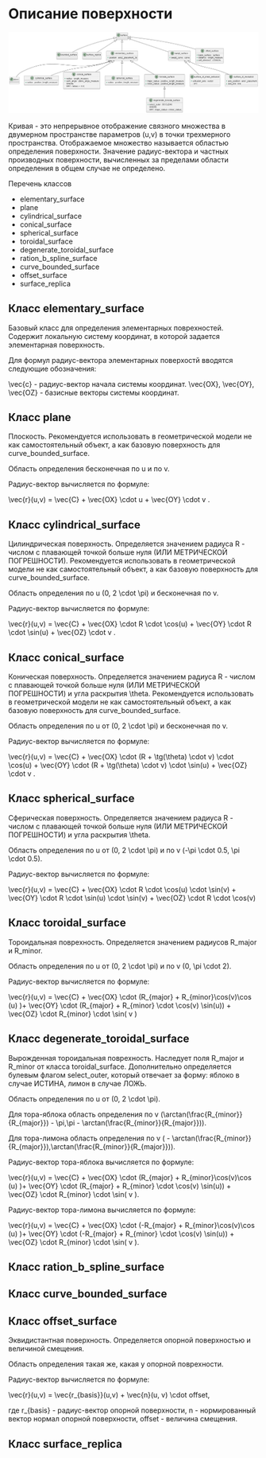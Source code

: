 # Описание поверхности
![](source/surface.png)

Кривая - это непрерывное отображение связного множества в двумерном пространстве параметров (u,v) в точки трехмерного пространства. Отображаемое множество называется областью определения поверхности. Значение радиус-вектора и частных производных поверхности, вычисленных за пределами области определения в общем случае не определено.

Перечень классов
- elementary_surface
- plane
- cylindrical_surface
- conical_surface
- spherical_surface
- toroidal_surface
- degenerate_toroidal_surface
- ration_b_spline_surface
- curve_bounded_surface
- offset_surface
- surface_replica

## Класс elementary_surface

Базовый класс для определения элементарных поврехностей. Содержит локальную систему координат, в которой задается элементарная поверхность.

Для формул радиус-вектора элементарных поверхостй вводятся следующие обозначения:

\vec{c} - радиус-вектор начала системы координат.
\vec{OX}, \vec{OY}, \vec{OZ} - базисные векторы системы координат.

## Класс plane

Плоскость. Рекомендуется использовать в геометрической модели не как самостоятельный объект, а как базовую поверхность для curve_bounded_surface.

Область определения бесконечная по u и по v. 

Радиус-вектор вычисляется по формуле:

\vec{r}(u,v) = \vec{C} + \vec{OX} \cdot u + \vec{OY} \cdot v .

## Класс cylindrical_surface

Цилиндрическая поверхность. Определяется значением радиуса R - числом с плавающей точкой больше нуля (ИЛИ МЕТРИЧЕСКОЙ ПОГРЕШНОСТИ).  Рекомендуется использовать в геометрической модели не как самостоятельный объект, а как базовую поверхность для curve_bounded_surface.

Область определения по u (0, 2 \cdot \pi) и бесконечная по v.

Радиус-вектор вычисляется по формуле:

\vec{r}(u,v) = \vec{C} + \vec{OX} \cdot R \cdot \cos(u) + \vec{OY} \cdot R \cdot \sin(u) + \vec{OZ} \cdot v .

## Класс conical_surface

Коническая поверхность. Определяется значением радиуса R - числом с плавающей точкой больше нуля (ИЛИ МЕТРИЧЕСКОЙ ПОГРЕШНОСТИ) и угла раскрытия \theta.  Рекомендуется использовать в геометрической модели не как самостоятельный объект, а как базовую поверхность для curve_bounded_surface.

Область определения по u от (0, 2 \cdot \pi) и бесконечная по v.

Радиус-вектор вычисляется по формуле:

\vec{r}(u,v) = \vec{C} + \vec{OX} \cdot (R + \tg(\theta) \cdot v) \cdot \cos(u) + \vec{OY} \cdot (R + \tg(\theta) \cdot v) \cdot \sin(u) + \vec{OZ} \cdot v .


## Класс spherical_surface

Сферическая поверхность. Определяется значением радиуса R - числом с плавающей точкой больше нуля (ИЛИ МЕТРИЧЕСКОЙ ПОГРЕШНОСТИ) и угла раскрытия \theta.

Область определения по u от (0, 2 \cdot \pi) и по v (-\pi \cdot 0.5, \pi \cdot 0.5).

Радиус-вектор вычисляется по формуле:

\vec{r}(u,v) = \vec{C} + \vec{OX} \cdot R \cdot \cos(u) \cdot \sin(v) + \vec{OY} \cdot R \cdot \sin(u) \cdot \sin(v) + \vec{OZ} \cdot R \cdot \cos(v)

## Класс toroidal_surface

Тороидальная поврехность. Определяется значением радиусов R_major и R_minor.

Область определения по u от (0, 2 \cdot \pi) и по v (0, \pi \cdot 2).

Радиус-вектор вычисляется по формуле:

\vec{r}(u,v) = \vec{C} + \vec{OX} \cdot (R_{major} + R_{minor}\cos(v)\cos (u) )+ \vec{OY} \cdot (R_{major} + R_{minor} \cdot \cos(v) \sin(u)) + \vec{OZ} \cdot R_{minor} \cdot \sin( v )

## Класс degenerate_toroidal_surface

Вырожденная тороидальная поврехность. Наследует поля R_major и R_minor от класса toroidal_surface. Дополнительно определяется булевым флагом select_outer, который отвечает за форму: яблоко в случае ИСТИНА, лимон в случае ЛОЖЬ.

Область определения по u от (0, 2 \cdot \pi).

Для тора-яблока область определения по v (\arctan(\frac{R_{minor}}{R_{major}}) - \pi,\pi -  \arctan(\frac{R_{minor}}{R_{major}})).

Для тора-лимона область определения по v ( - \arctan(\frac{R_{minor}}{R_{major}}),\arctan(\frac{R_{minor}}{R_{major}})).

Радиус-вектор тора-яблока вычисляется по формуле:

\vec{r}(u,v) = \vec{C} + \vec{OX} \cdot (R_{major} + R_{minor}\cos(v)\cos (u) )+ \vec{OY} \cdot (R_{major} + R_{minor} \cdot \cos(v) \sin(u)) + \vec{OZ} \cdot R_{minor} \cdot \sin( v ).

Радиус-вектор тора-лимона вычисляется по формуле:

\vec{r}(u,v) = \vec{C} + \vec{OX} \cdot (-R_{major} + R_{minor}\cos(v)\cos (u) )+ \vec{OY} \cdot (-R_{major} + R_{minor} \cdot \cos(v) \sin(u)) + \vec{OZ} \cdot R_{minor} \cdot \sin( v ).

## Класс ration_b_spline_surface

## Класс curve_bounded_surface

## Класс offset_surface

Эквидистантная поверхность. Определяется опорной поверхностью и величиной смещения.

Область определения такая же, какая у опорной поврехности.

Радиус-вектор вычисляется по формуле:

\vec{r}(u,v) = \vec{r_{basis}}(u,v) + \vec{n}(u, v) \cdot offset,

где r_{basis} - радиус-вектор опорной поверхности,
n - нормированный вектор нормал опорной поверхности,
offset - величина смещения.

## Класс surface_replica